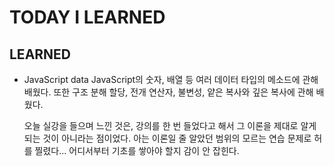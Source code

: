# TODAY I LEARNED

## LEARNED

- JavaScript data
  JavaScript의 숫자, 배열 등 여러 데이터 타입의 메소드에 관해 배웠다.
  또한 구조 분해 할당, 전개 연산자, 불변성, 얕은 복사와 깊은 복사에 관해 배웠다.

  오늘 실강을 들으며 느낀 것은, 강의를 한 번 들었다고 해서 그 이론을 제대로 알게 되는 것이 아니라는 점이었다. 아는 이론일 줄 알았던 범위의 모르는 연습 문제로 허를 찔렸다... 어디서부터 기초를 쌓아야 할지 감이 안 잡힌다.
